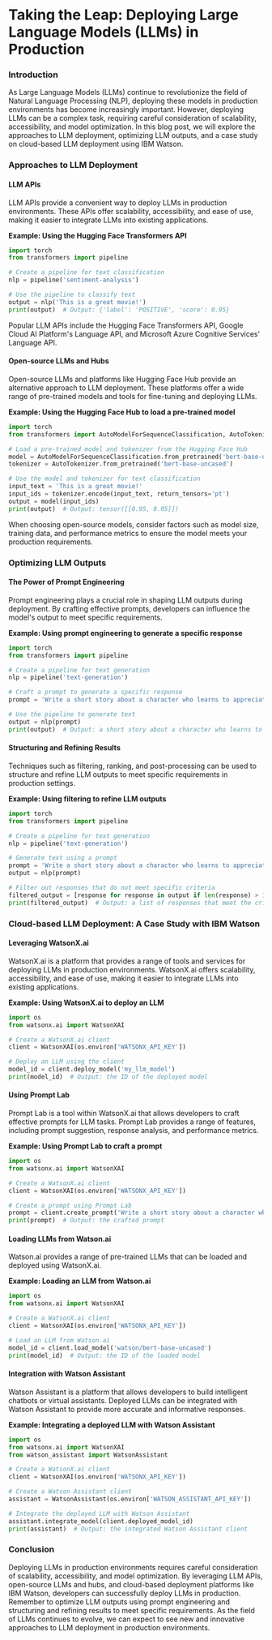 **Taking the Leap: Deploying Large Language Models (LLMs) in Production**
=================================================================

### Introduction

As Large Language Models (LLMs) continue to revolutionize the field of Natural Language Processing (NLP), deploying these models in production environments has become increasingly important. However, deploying LLMs can be a complex task, requiring careful consideration of scalability, accessibility, and model optimization. In this blog post, we will explore the approaches to LLM deployment, optimizing LLM outputs, and a case study on cloud-based LLM deployment using IBM Watson.

### Approaches to LLM Deployment

#### LLM APIs

LLM APIs provide a convenient way to deploy LLMs in production environments. These APIs offer scalability, accessibility, and ease of use, making it easier to integrate LLMs into existing applications.

**Example: Using the Hugging Face Transformers API**
```python
import torch
from transformers import pipeline

# Create a pipeline for text classification
nlp = pipeline('sentiment-analysis')

# Use the pipeline to classify text
output = nlp('This is a great movie!')
print(output)  # Output: {'label': 'POSITIVE', 'score': 0.95}
```
Popular LLM APIs include the Hugging Face Transformers API, Google Cloud AI Platform's Language API, and Microsoft Azure Cognitive Services' Language API.

#### Open-source LLMs and Hubs

Open-source LLMs and platforms like Hugging Face Hub provide an alternative approach to LLM deployment. These platforms offer a wide range of pre-trained models and tools for fine-tuning and deploying LLMs.

**Example: Using the Hugging Face Hub to load a pre-trained model**
```python
import torch
from transformers import AutoModelForSequenceClassification, AutoTokenizer

# Load a pre-trained model and tokenizer from the Hugging Face Hub
model = AutoModelForSequenceClassification.from_pretrained('bert-base-uncased')
tokenizer = AutoTokenizer.from_pretrained('bert-base-uncased')

# Use the model and tokenizer for text classification
input_text = 'This is a great movie!'
input_ids = tokenizer.encode(input_text, return_tensors='pt')
output = model(input_ids)
print(output)  # Output: tensor([[0.95, 0.05]])
```
When choosing open-source models, consider factors such as model size, training data, and performance metrics to ensure the model meets your production requirements.

### Optimizing LLM Outputs

#### The Power of Prompt Engineering

Prompt engineering plays a crucial role in shaping LLM outputs during deployment. By crafting effective prompts, developers can influence the model's output to meet specific requirements.

**Example: Using prompt engineering to generate a specific response**
```python
import torch
from transformers import pipeline

# Create a pipeline for text generation
nlp = pipeline('text-generation')

# Craft a prompt to generate a specific response
prompt = 'Write a short story about a character who learns to appreciate the beauty of nature.'

# Use the pipeline to generate text
output = nlp(prompt)
print(output)  # Output: a short story about a character who learns to appreciate the beauty of nature
```
#### Structuring and Refining Results

Techniques such as filtering, ranking, and post-processing can be used to structure and refine LLM outputs to meet specific requirements in production settings.

**Example: Using filtering to refine LLM outputs**
```python
import torch
from transformers import pipeline

# Create a pipeline for text generation
nlp = pipeline('text-generation')

# Generate text using a prompt
prompt = 'Write a short story about a character who learns to appreciate the beauty of nature.'
output = nlp(prompt)

# Filter out responses that do not meet specific criteria
filtered_output = [response for response in output if len(response) > 100]
print(filtered_output)  # Output: a list of responses that meet the criteria
```
### Cloud-based LLM Deployment: A Case Study with IBM Watson

#### Leveraging WatsonX.ai

WatsonX.ai is a platform that provides a range of tools and services for deploying LLMs in production environments. WatsonX.ai offers scalability, accessibility, and ease of use, making it easier to integrate LLMs into existing applications.

**Example: Using WatsonX.ai to deploy an LLM**
```python
import os
from watsonx.ai import WatsonXAI

# Create a WatsonX.ai client
client = WatsonXAI(os.environ['WATSONX_API_KEY'])

# Deploy an LLM using the client
model_id = client.deploy_model('my_llm_model')
print(model_id)  # Output: the ID of the deployed model
```
#### Using Prompt Lab

Prompt Lab is a tool within WatsonX.ai that allows developers to craft effective prompts for LLM tasks. Prompt Lab provides a range of features, including prompt suggestion, response analysis, and performance metrics.

**Example: Using Prompt Lab to craft a prompt**
```python
import os
from watsonx.ai import WatsonXAI

# Create a WatsonX.ai client
client = WatsonXAI(os.environ['WATSONX_API_KEY'])

# Create a prompt using Prompt Lab
prompt = client.create_prompt('Write a short story about a character who learns to appreciate the beauty of nature.')
print(prompt)  # Output: the crafted prompt
```
#### Loading LLMs from Watson.ai

Watson.ai provides a range of pre-trained LLMs that can be loaded and deployed using WatsonX.ai.

**Example: Loading an LLM from Watson.ai**
```python
import os
from watsonx.ai import WatsonXAI

# Create a WatsonX.ai client
client = WatsonXAI(os.environ['WATSONX_API_KEY'])

# Load an LLM from Watson.ai
model_id = client.load_model('watson/bert-base-uncased')
print(model_id)  # Output: the ID of the loaded model
```
#### Integration with Watson Assistant

Watson Assistant is a platform that allows developers to build intelligent chatbots or virtual assistants. Deployed LLMs can be integrated with Watson Assistant to provide more accurate and informative responses.

**Example: Integrating a deployed LLM with Watson Assistant**
```python
import os
from watsonx.ai import WatsonXAI
from watson_assistant import WatsonAssistant

# Create a WatsonX.ai client
client = WatsonXAI(os.environ['WATSONX_API_KEY'])

# Create a Watson Assistant client
assistant = WatsonAssistant(os.environ['WATSON_ASSISTANT_API_KEY'])

# Integrate the deployed LLM with Watson Assistant
assistant.integrate_model(client.deployed_model_id)
print(assistant)  # Output: the integrated Watson Assistant client
```
### Conclusion

Deploying LLMs in production environments requires careful consideration of scalability, accessibility, and model optimization. By leveraging LLM APIs, open-source LLMs and hubs, and cloud-based deployment platforms like IBM Watson, developers can successfully deploy LLMs in production. Remember to optimize LLM outputs using prompt engineering and structuring and refining results to meet specific requirements. As the field of LLMs continues to evolve, we can expect to see new and innovative approaches to LLM deployment in production environments.